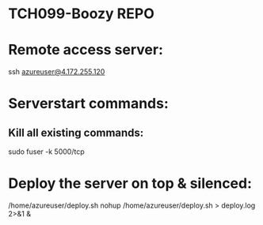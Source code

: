# TCH099-Boozy REPO
# Remote access server:
ssh azureuser@4.172.255.120
# Serverstart commands:
## Kill all existing commands: 
sudo fuser -k 5000/tcp 
# Deploy the server on top & silenced:
/home/azureuser/deploy.sh
nohup /home/azureuser/deploy.sh > deploy.log 2>&1 &